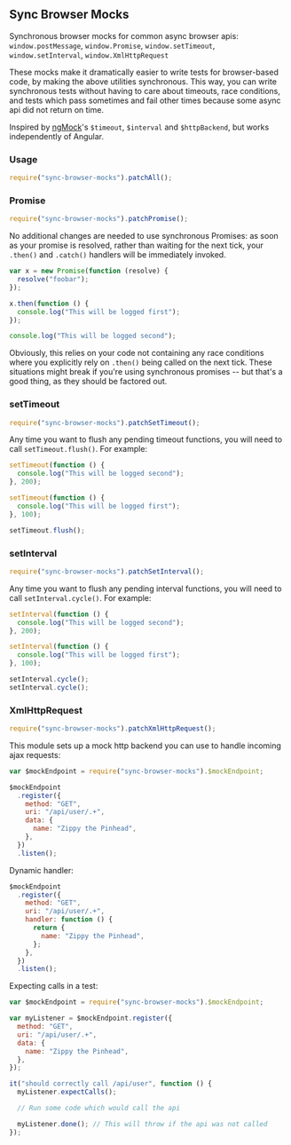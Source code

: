## Sync Browser Mocks

Synchronous browser mocks for common async browser apis: `window.postMessage`, `window.Promise`, `window.setTimeout`, `window.setInterval`, `window.XmlHttpRequest`

These mocks make it dramatically easier to write tests for browser-based code, by making the above utilities synchronous.
This way, you can write synchronous tests without having to care about timeouts, race conditions, and tests which pass sometimes
and fail other times because some async api did not return on time.

Inspired by [ngMock](https://docs.angularjs.org/api/ngMock)'s `$timeout`, `$interval` and `$httpBackend`, but works independently of Angular.

### Usage

```javascript
require("sync-browser-mocks").patchAll();
```

### Promise

```javascript
require("sync-browser-mocks").patchPromise();
```

No additional changes are needed to use synchronous Promises: as soon as your promise is resolved, rather than waiting for the next tick, your `.then()` and `.catch()` handlers will be immediately invoked.

```javascript
var x = new Promise(function (resolve) {
  resolve("foobar");
});

x.then(function () {
  console.log("This will be logged first");
});

console.log("This will be logged second");
```

Obviously, this relies on your code not containing any race conditions where you explicitly rely on `.then()` being called on the next tick.
These situations might break if you're using synchronous promises -- but that's a good thing, as they should be factored out.

### setTimeout

```javascript
require("sync-browser-mocks").patchSetTimeout();
```

Any time you want to flush any pending timeout functions, you will need to call `setTimeout.flush()`. For example:

```javascript
setTimeout(function () {
  console.log("This will be logged second");
}, 200);

setTimeout(function () {
  console.log("This will be logged first");
}, 100);

setTimeout.flush();
```

### setInterval

```javascript
require("sync-browser-mocks").patchSetInterval();
```

Any time you want to flush any pending interval functions, you will need to call `setInterval.cycle()`. For example:

```javascript
setInterval(function () {
  console.log("This will be logged second");
}, 200);

setInterval(function () {
  console.log("This will be logged first");
}, 100);

setInterval.cycle();
setInterval.cycle();
```

### XmlHttpRequest

```javascript
require("sync-browser-mocks").patchXmlHttpRequest();
```

This module sets up a mock http backend you can use to handle incoming ajax requests:

```javascript
var $mockEndpoint = require("sync-browser-mocks").$mockEndpoint;

$mockEndpoint
  .register({
    method: "GET",
    uri: "/api/user/.+",
    data: {
      name: "Zippy the Pinhead",
    },
  })
  .listen();
```

Dynamic handler:

```javascript
$mockEndpoint
  .register({
    method: "GET",
    uri: "/api/user/.+",
    handler: function () {
      return {
        name: "Zippy the Pinhead",
      };
    },
  })
  .listen();
```

Expecting calls in a test:

```javascript
var $mockEndpoint = require("sync-browser-mocks").$mockEndpoint;

var myListener = $mockEndpoint.register({
  method: "GET",
  uri: "/api/user/.+",
  data: {
    name: "Zippy the Pinhead",
  },
});

it("should correctly call /api/user", function () {
  myListener.expectCalls();

  // Run some code which would call the api

  myListener.done(); // This will throw if the api was not called
});
```
